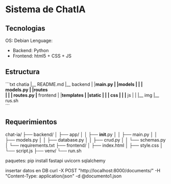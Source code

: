 # Sistema de ChatIA

## Tecnologias
OS: Debian
Lenguage: 
 - Backend: Python
 - Frontend: html5 + CSS + JS


## Estructura
´´´txt
chatia
|__ README.md
|__ backend
|   |__main.py
|   |__models
|   |   |__ models.py
|   |__routes   
|   |   |__ routes.py
|__ frontend
|   |__templates
|   |__static
|   |   |__ css
|   |   |__ js
|   |   |__ img
|__ rus.sh    
´´´

## Requerimientos

chat-ia/
├── backend/
│   ├── app/
│   │   ├── __init__.py
│   │   ├── main.py
│   │   ├── models.py
│   │   ├── database.py
│   │   ├── crud.py
│   │   └── schemas.py
│   └── requirements.txt
├── frontend/
│   ├── index.html
│   ├── style.css
│   └── script.js
├── venv/
└── run.sh

paquetes:
pip install fastapi uvicorn sqlalchemy

insertar datos en DB
curl -X POST "http://localhost:8000/documents/" -H "Content-Type: application/json" -d @documento1.json
